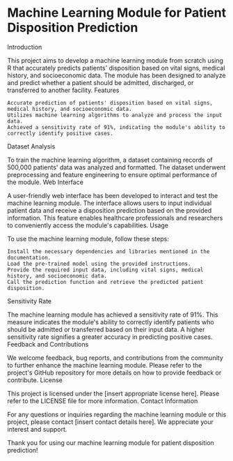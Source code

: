 # Machine Learning Module for Patient Disposition Prediction

Introduction

This project aims to develop a machine learning module from scratch using R that accurately predicts patients' disposition based on vital signs, medical history, and socioeconomic data. The module has been designed to analyze and predict whether a patient should be admitted, discharged, or transferred to another facility.
Features

    Accurate prediction of patients' disposition based on vital signs, medical history, and socioeconomic data.
    Utilizes machine learning algorithms to analyze and process the input data.
    Achieved a sensitivity rate of 91%, indicating the module's ability to correctly identify positive cases.

Dataset Analysis

To train the machine learning algorithm, a dataset containing records of 500,000 patients' data was analyzed and formatted. The dataset underwent preprocessing and feature engineering to ensure optimal performance of the module.
Web Interface

A user-friendly web interface has been developed to interact and test the machine learning module. The interface allows users to input individual patient data and receive a disposition prediction based on the provided information. This feature enables healthcare professionals and researchers to conveniently access the module's capabilities.
Usage

To use the machine learning module, follow these steps:

    Install the necessary dependencies and libraries mentioned in the documentation.
    Load the pre-trained model using the provided instructions.
    Provide the required input data, including vital signs, medical history, and socioeconomic data.
    Call the prediction function and retrieve the predicted patient disposition.

Sensitivity Rate

The machine learning module has achieved a sensitivity rate of 91%. This measure indicates the module's ability to correctly identify patients who should be admitted or transferred based on their input data. A higher sensitivity rate signifies a greater accuracy in predicting positive cases.
Feedback and Contributions

We welcome feedback, bug reports, and contributions from the community to further enhance the machine learning module. Please refer to the project's GitHub repository for more details on how to provide feedback or contribute.
License

This project is licensed under the [insert appropriate license here]. Please refer to the LICENSE file for more information.
Contact Information

For any questions or inquiries regarding the machine learning module or this project, please contact [insert contact details here]. We appreciate your interest and support.

Thank you for using our machine learning module for patient disposition prediction!
